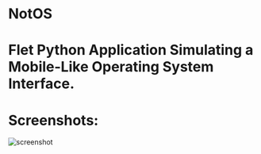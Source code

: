# NotOS

# Flet Python Application Simulating a Mobile-Like Operating System Interface.

# Screenshots:
![screenshot](https://github.com/user-attachments/assets/859ca5a2-595b-4a5a-8513-1f1477e40512)
